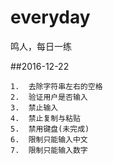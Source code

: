 # everyday
鸣人，每日一练

##2016-12-22
``` 
1.  去除字符串左右的空格
2.  验证用户是否输入
3.  禁止输入 
4.  禁止复制与粘贴
5.  禁用键盘(未完成)
6.  限制只能输入中文
7.  限制只能输入数字
```

	
	


